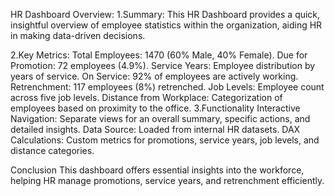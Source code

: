 HR Dashboard Overview:
1.Summary:
This HR Dashboard provides a quick, insightful overview of employee statistics within the organization, aiding HR in making data-driven decisions.

2.Key Metrics:
Total Employees: 1470 (60% Male, 40% Female).
Due for Promotion: 72 employees (4.9%).
Service Years: Employee distribution by years of service.
On Service: 92% of employees are actively working.
Retrenchment: 117 employees (8%) retrenched.
Job Levels: Employee count across five job levels.
Distance from Workplace: Categorization of employees based on proximity to the office.
3.Functionality
Interactive Navigation: Separate views for an overall summary, specific actions, and detailed insights.
Data Source: Loaded from internal HR datasets.
DAX Calculations: Custom metrics for promotions, service years, job levels, and distance categories.

Conclusion
This dashboard offers essential insights into the workforce, helping HR manage promotions, service years, and retrenchment efficiently.
